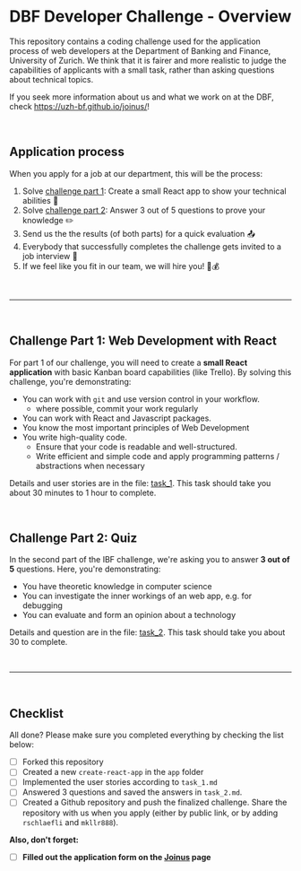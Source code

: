 # DBF Developer Challenge - Overview

This repository contains a coding challenge used for the application process of web developers at the Department of Banking and Finance, University of Zurich. We think that it is fairer and more realistic to judge the capabilities of applicants with a small task, rather than asking questions about technical topics.

If you seek more information about us and what we work on at the DBF, check <https://uzh-bf.github.io/joinus/>!

<br>

## Application process

When you apply for a job at our department, this will be the process:
1. Solve [challenge part 1](task_1.md): Create a small React app to show your technical abilities :robot:
2. Solve [challenge part 2](task_2.md): Answer 3 out of 5 questions to prove your knowledge :pencil2:
3. Send us the the results (of both parts) for a quick evaluation :outbox_tray:
4. Everybody that successfully completes the challenge gets invited to a job interview :bell:
5. If we feel like you fit in our team, we will hire you! :checkered_flag::moneybag:


<br>

---

<br>



## Challenge Part 1: Web Development with React

For part 1 of our challenge, you will need to create a **small React application** with basic Kanban board capabilities (like Trello). By solving this challenge, you're demonstrating:
- You can work with `git` and use version control in your workflow.
  - where possible, commit your work regularly
- You can work with React and Javascript packages. 
- You know the most important principles of Web Development
- You write high-quality code.
  - Ensure that your code is readable and well-structured.
  - Write efficient and simple code and apply programming patterns / abstractions when necessary

Details and user stories are in the file: [task_1](task_1.md). This task should take you about 30 minutes to 1 hour to complete.

<br>

## Challenge Part 2: Quiz

In the second part of the IBF challenge, we're asking you to answer **3 out of 5** questions. Here, you're demonstrating:
- You have theoretic knowledge in computer science
- You can investigate the inner workings of an web app, e.g. for debugging
- You can evaluate and form an opinion about a technology

Details and question are in the file: [task_2](task_2.md). This task should take you about 30 to complete.


<br>

---

<br>


## Checklist

All done? Please make sure you completed everything by checking the list below:
- [ ] Forked this repository
- [ ] Created a new `create-react-app` in the `app` folder
- [ ] Implemented the user stories according to `task_1.md`
- [ ] Answered 3 questions and saved the answers in `task_2.md`.
- [ ] Created a Github repository and push the finalized challenge. Share the repository with us when you apply (either by public link, or by adding `rschlaefli` and `mkllr888`).

**Also, don't forget:**
- [ ] **Filled out the application form on the [Joinus](https://uzh-bf.github.io/joinus/) page**
